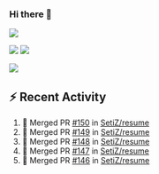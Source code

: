 ### Hi there 👋

![](https://github-profile-summary-cards.vercel.app/api/cards/profile-details?username=SetiZ&theme=github_dark)

![](https://github-profile-summary-cards.vercel.app/api/cards/repos-per-language?username=SetiZ&theme=github_dark)
![](https://github-profile-summary-cards.vercel.app/api/cards/most-commit-language?username=SetiZ&theme=github_dark)

![](https://github-profile-summary-cards.vercel.app/api/cards/stats?username=SetiZ&theme=github_dark)

## :zap: Recent Activity	

<!--START_SECTION:activity-->
1. 🎉 Merged PR [#150](https://github.com/SetiZ/resume/pull/150) in [SetiZ/resume](https://github.com/SetiZ/resume)
2. 🎉 Merged PR [#149](https://github.com/SetiZ/resume/pull/149) in [SetiZ/resume](https://github.com/SetiZ/resume)
3. 🎉 Merged PR [#148](https://github.com/SetiZ/resume/pull/148) in [SetiZ/resume](https://github.com/SetiZ/resume)
4. 🎉 Merged PR [#147](https://github.com/SetiZ/resume/pull/147) in [SetiZ/resume](https://github.com/SetiZ/resume)
5. 🎉 Merged PR [#146](https://github.com/SetiZ/resume/pull/146) in [SetiZ/resume](https://github.com/SetiZ/resume)
<!--END_SECTION:activity-->

<!--
**SetiZ/SetiZ** is a ✨ _special_ ✨ repository because its `README.md` (this file) appears on your GitHub profile.

Here are some ideas to get you started:

- 🔭 I’m currently working on ...
- 🌱 I’m currently learning ...
- 👯 I’m looking to collaborate on ...
- 🤔 I’m looking for help with ...
- 💬 Ask me about ...
- 📫 How to reach me: ...
- 😄 Pronouns: ...
- ⚡ Fun fact: ...
-->
